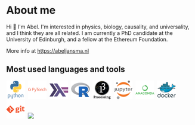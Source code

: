 <!-- AJnsm/AJnsm is a ✨ special ✨ repository because its `README.md` (this file) appears on your GitHub profile.
You can click the Preview link to take a look at your changes.
--->
# About me

Hi 👋 I'm Abel. I'm interested in physics, biology, causality, and universality, and I think they are all related.
I am currently a PhD candidate at the University of Edinburgh, and a fellow at the Ethereum Foundation. 

More info at https://abeljansma.nl

## Most used languages and tools
<div>
  <img src="https://github.com/devicons/devicon/blob/master/icons/python/python-original-wordmark.svg"  height="50"/>&nbsp;
  <img src="https://github.com/devicons/devicon/blob/master/icons/pytorch/pytorch-plain-wordmark.svg"  height="50"/>&nbsp;
  <img src="https://github.com/devicons/devicon/blob/master/icons/haskell/haskell-original.svg"  height="50"/>&nbsp;
  <img src="https://github.com/devicons/devicon/blob/master/icons/r/r-original.svg"  height="50"/>&nbsp;
  <img src="https://github.com/devicons/devicon/blob/master/icons/processing/processing-original-wordmark.svg"  height="50"/>&nbsp;
  <img src="https://github.com/devicons/devicon/blob/master/icons/jupyter/jupyter-original-wordmark.svg"  height="50"/>&nbsp;
  <img src="https://github.com/devicons/devicon/blob/master/icons/anaconda/anaconda-original-wordmark.svg"  height="50"/>&nbsp;
  <img src="https://github.com/devicons/devicon/blob/master/icons/docker/docker-original-wordmark.svg"  height="50"/>&nbsp;
  <img src="https://github.com/devicons/devicon/blob/master/icons/git/git-plain-wordmark.svg"  height="50"/>&nbsp;
  <img src="https://www.nextflow.io/img/nextflow2014_no-bg.png" height="50"/>&nbsp;
</div>
